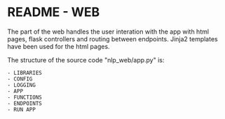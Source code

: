 # README - WEB

The part of the web handles the user interation with the app with html pages, flask controllers and routing between endpoints. Jinja2 templates have been used for the html pages.

The structure of the source code "nlp_web/app.py" is:

    - LIBRARIES
    - CONFIG
    - LOGGING
    - APP
    - FUNCTIONS
    - ENDPOINTS
    - RUN APP
